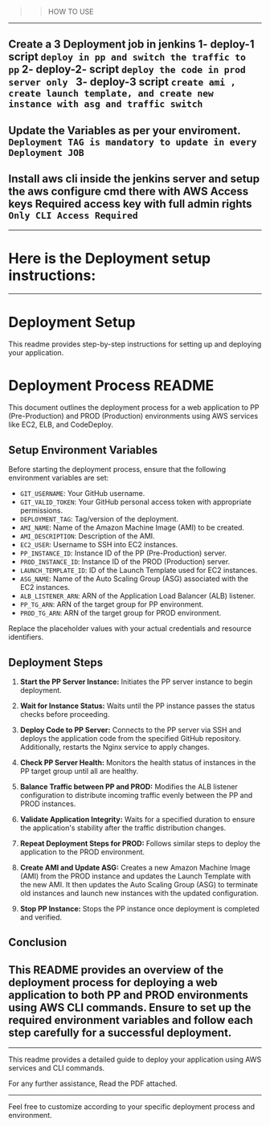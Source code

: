 >> HOW TO USE
---
Create a 3 Deployment job in jenkins 
1- deploy-1 script `deploy in pp and switch the traffic to pp`
2- deploy-2- script `deploy the code in prod server only ` 
3- deploy-3 script  ` create ami , create launch template, and create new instance with asg and traffic switch `
---
Update the Variables as per your enviroment. `Deployment TAG is mandatory to update in every Deployment JOB`
---
Install aws cli inside the jenkins server and setup the aws configure cmd there with AWS Access keys
Required access key with full admin rights `Only CLI Access Required`
---

---
# Here is the Deployment setup instructions:
---

# Deployment Setup

This readme provides step-by-step instructions for setting up and deploying your application.
# Deployment Process README

This document outlines the deployment process for a web application to PP (Pre-Production) and PROD (Production) environments using AWS services like EC2, ELB, and CodeDeploy.

## Setup Environment Variables

Before starting the deployment process, ensure that the following environment variables are set:

- `GIT_USERNAME`: Your GitHub username.
- `GIT_VALID_TOKEN`: Your GitHub personal access token with appropriate permissions.
- `DEPLOYMENT_TAG`: Tag/version of the deployment.
- `AMI_NAME`: Name of the Amazon Machine Image (AMI) to be created.
- `AMI_DESCRIPTION`: Description of the AMI.
- `EC2_USER`: Username to SSH into EC2 instances.
- `PP_INSTANCE_ID`: Instance ID of the PP (Pre-Production) server.
- `PROD_INSTANCE_ID`: Instance ID of the PROD (Production) server.
- `LAUNCH_TEMPLATE_ID`: ID of the Launch Template used for EC2 instances.
- `ASG_NAME`: Name of the Auto Scaling Group (ASG) associated with the EC2 instances.
- `ALB_LISTENER_ARN`: ARN of the Application Load Balancer (ALB) listener.
- `PP_TG_ARN`: ARN of the target group for PP environment.
- `PROD_TG_ARN`: ARN of the target group for PROD environment.

Replace the placeholder values with your actual credentials and resource identifiers.

## Deployment Steps

1. **Start the PP Server Instance:** Initiates the PP server instance to begin deployment.

2. **Wait for Instance Status:** Waits until the PP instance passes the status checks before proceeding.

3. **Deploy Code to PP Server:** Connects to the PP server via SSH and deploys the application code from the specified GitHub repository. Additionally, restarts the Nginx service to apply changes.

4. **Check PP Server Health:** Monitors the health status of instances in the PP target group until all are healthy.

5. **Balance Traffic between PP and PROD:** Modifies the ALB listener configuration to distribute incoming traffic evenly between the PP and PROD instances.

6. **Validate Application Integrity:** Waits for a specified duration to ensure the application's stability after the traffic distribution changes.

7. **Repeat Deployment Steps for PROD:** Follows similar steps to deploy the application to the PROD environment.

8. **Create AMI and Update ASG:** Creates a new Amazon Machine Image (AMI) from the PROD instance and updates the Launch Template with the new AMI. It then updates the Auto Scaling Group (ASG) to terminate old instances and launch new instances with the updated configuration.

9. **Stop PP Instance:** Stops the PP instance once deployment is completed and verified.

## Conclusion

This README provides an overview of the deployment process for deploying a web application to both PP and PROD environments using AWS CLI commands. Ensure to set up the required environment variables and follow each step carefully for a successful deployment.
---

---

This readme provides a detailed guide to deploy your application using AWS services and CLI commands.

For any further assistance, Read the PDF attached.

---

Feel free to customize according to your specific deployment process and environment.
